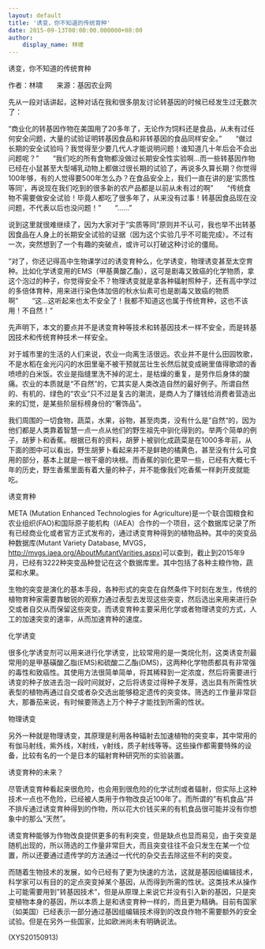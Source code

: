 ```yaml
---
layout: default
title: '诱变，你不知道的传统育种'
date: 2015-09-13T00:00:00.000000+08:00
author:
    display_name: 林啸
---
```


诱变，你不知道的传统育种

作者：林啸　　来源：基因农业网

先从一段对话讲起，这种对话在我和很多朋友讨论转基因的时候已经发生过无数次了：

“商业化的转基因作物在美国用了20多年了，无论作为饲料还是食品，从未有过任何安全问题，大量的试验证明转基因食品和非转基因的食品同样安全。”　　“做过长期的安全试验吗？我觉得至少要几代人才能说明问题！谁知道几十年后会不会出问题呢？”　　“我们吃的所有食物都没做过长期安全性实验啊…而一些转基因作物已经在小鼠甚至大型哺乳动物上都做过很长期的试验了，再说多久算长期？你觉得100年够，有的人觉得要500年怎么办？在食品安全上，我们一直在讲的是‘实质性等同’，再说现在我们吃到的很多新的农产品都是以前从未有过的啊”　　“传统食物不需要做安全试验！毕竟人都吃了很多年了，从来没有过事！转基因食品现在没问题，不代表以后也没问题！”　　“……”

说到这里就很难继续了，因为大家对于“实质等同”原则并不认可，我也举不出转基因食品在人身上的长期安全试验的证据（因为这个实验几乎不可能完成）。不过有一次，突然想到了一个有趣的突破点，或许可以打破这种讨论的僵局。

“对了，你还记得高中生物课学过的诱变育种么，化学诱变，物理诱变甚至太空育种。比如化学诱变用的EMS（甲基黄酸乙酯），这可是剧毒又致癌的化学物质，拿这个泡过的种子，你觉得安全不？物理诱变就是拿各种辐射照种子，还有高中学过的多倍体育种，用来进行染色体加倍的秋水仙素可也是剧毒又致癌的物质啊”　　“这…这听起来也太不安全了！我都不知道这也属于传统育种，这也不该用！不自然！”

先声明下，本文的要点并不是诱变育种等技术和转基因技术一样不安全，而是转基因技术和传统育种技术一样安全。

对于城市里的生活的人们来说，农业一向离生活很远。农业并不是什么田园牧歌，不是水稻在金光闪闪的水田里毫不被干预就茁壮生长然后就变成碗里值得歌颂的香喷喷的白米饭。农业是指缝里洗不掉的泥土，是枯燥的重复，是劳作后身体的酸痛。农业的本质就是“不自然”的，它其实是人类改造自然的最好例子。所谓自然的、有机的、绿色的“农业”只不过是复古的潮流，是商人为了赚钱给消费者营造出来的幻觉，是某些阶层标榜身份的“奢饰品”。

我们周围的一切食物，蔬菜，水果，谷物，甚至肉类，没有什么是”自然“的，因为他们都是人类靠着智慧一点一点从他们的野生祖先中驯化得到的。举两个简单的例子，胡萝卜和香蕉。根据已有的资料，胡萝卜被驯化成蔬菜是在1000多年前，从下面的图中可以看出，野生胡萝卜看起来并不是鲜艳的橘黄色，甚至没有什么可食用的部分，基本上就是一根干瘪的块根。而香蕉的驯化更早一些，已经有大概七千年的历史，野生香蕉里面有着大量的种子，并不能像我们吃香蕉一样剥开皮就能吃。

诱变育种

META (Mutation Enhanced Technologies for Agriculture)是一个联合国粮食和农业组织(FAO)和国际原子能机构（IAEA）合作的一个项目，这个数据库记录了所有已经商业化或者官方正式发布的，通过诱变育种得到的植物品种。其中的突变品种数据库(Mutant Variety Database, MVGS，http://mvgs.iaea.org/AboutMutantVarities.aspx)可以查到，截止到2015年9月，已经有3222种突变品种登记在这个数据库里。其中包括了各种主粮作物，蔬菜和水果。

生物的突变是演化的基本手段，各种形式的突变在自然条件下时刻在发生，传统的植物育种家需要靠敏锐的观察力通过表型去发现这些突变，然后选出来用来进行杂交或者自交从而保留这些突变。而诱变育种主要采用化学或者物理诱变的方式，人工的加速突变的速率，从而加速育种的速度。

化学诱变

很多化学诱变剂可以用来进行化学诱变，比较常用的是一类烷化剂，这类诱变剂最常用的是甲基磺酸乙脂(EMS)和硫酸二乙酯(DMS)，这两种化学物质都具有非常强的毒性和致癌性。其使用方法很简单简单，将其稀释到一定浓度，然后将需要进行诱变的种子放进去泡一段时间就好，之后将诱变过得种子发芽，选出具有所需性状表型的植物再通过自交或者杂交选出能够稳定遗传的突变体。筛选的工作量非常巨大，那番茄来说，有时候要筛选上万个种子才能找到所需的性状。

物理诱变

另外一种就是物理诱变，其原理是利用各种辐射去加速植物的突变率，其中常用的有伽马射线，紫外线，X射线，γ射线，质子射线等等。这些操作都需要特殊的设备，比较有名的一个是日本的辐射育种研究所的实验装置。

诱变育种的未来？

尽管诱变育种看起来很危险，也会用到很危险的化学试剂或者辐射，但实际上这种技术一点也不危险，已经被人类用于作物改良近100年了。而所谓的”有机食品“并不排斥通过诱变育种得到的作物，所以花大价钱买来的有机食品很可能并没有你想象中的那么“天然”。

诱变育种能够为作物改良提供更多的有利突变，但是缺点也显而易见，由于突变是随机出现的，所以筛选的工作量非常巨大，而且突变往往不会只发生在某一个位置，所以还要通过遗传学的方法通过一代代的杂交去去除这些不利的突变。

而随着生物技术的发展，如今已经有了更为快速的方法，这就是基因组编辑技术，科学家可以有目的的定点突变掉某个基因，从而得到所需的性状。这类技术从操作上可能需要用到”转基因技术”，但是从原理上来说它并没有引入新的基因，只是突变植物本身的基因，所以本质上是和诱变育种一样的，而且更为精确。目前有国家（如美国）已经表示一部分通过基因组编辑技术得到的改良作物不需要额外的安全试验。但是在另外一些国家，比如欧洲尚未有明确说法。

(XYS20150913)

